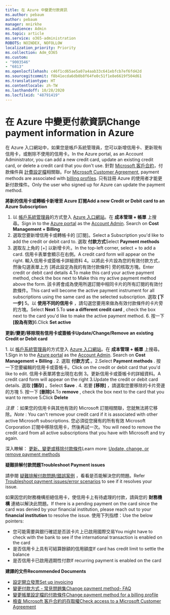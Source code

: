 ```yaml
---
title: 在 Azure 中變更付款資訊
ms.author: pebaum
author: pebaum
manager: mnirkhe
ms.audience: Admin
ms.topic: article
ms.service: o365-administration
ROBOTS: NOINDEX, NOFOLLOW
localization_priority: Priority
ms.collection: Adm_O365
ms.custom:
- "9003546"
- "6813"
ms.openlocfilehash: c46f1cd65ae5a07a4aab33c641ebfcb7ef6fd42d
ms.sourcegitcommit: f8b41ecda6db0b8f64fe0c51f1e8e6619f504d61
ms.translationtype: HT
ms.contentlocale: zh-TW
ms.lasthandoff: 10/28/2020
ms.locfileid: "48791419"
---
```

# <a name="change-payment-information-in-azure"></a><span data-ttu-id="426af-102">在 Azure 中變更付款資訊</span><span class="sxs-lookup"><span data-stu-id="426af-102">Change payment information in Azure</span></span>

<span data-ttu-id="426af-103">在 Azure 入口網站中，如果您是帳戶系統管理員，您可以新增信用卡、更新現有信用卡，或刪除不使用的信用卡。</span><span class="sxs-lookup"><span data-stu-id="426af-103">In the Azure portal, as an Account Administrator, you can add a new credit card, update an existing credit card, or delete a credit card that you don't use.</span></span> <span data-ttu-id="426af-104">針對 [Microsoft 客戶合約](https://docs.microsoft.com/azure/billing/billing-how-to-change-credit-card?WT.mc_id=Portal-Microsoft_Azure_Support#check-access-to-a-microsoft-customer-agreement)，付款條件與 [計費設定檔](https://docs.microsoft.com/azure/billing/billing-how-to-change-credit-card?WT.mc_id=Portal-Microsoft_Azure_Support#change-payment-method-for-a-billing-profile)相關聯。</span><span class="sxs-lookup"><span data-stu-id="426af-104">For [Microsoft Customer Agreement](https://docs.microsoft.com/azure/billing/billing-how-to-change-credit-card?WT.mc_id=Portal-Microsoft_Azure_Support#check-access-to-a-microsoft-customer-agreement), payment methods are associated with [billing profiles](https://docs.microsoft.com/azure/billing/billing-how-to-change-credit-card?WT.mc_id=Portal-Microsoft_Azure_Support#change-payment-method-for-a-billing-profile).</span></span> <span data-ttu-id="426af-105">只有註冊 Azure 的使用者才能更新付款條件。</span><span class="sxs-lookup"><span data-stu-id="426af-105">Only the user who signed up for Azure can update the payment method.</span></span>

<span data-ttu-id="426af-106">**將新的信用卡或轉帳卡新增至 Azure 訂閱**</span><span class="sxs-lookup"><span data-stu-id="426af-106">**Add a new Credit or Debit card to an Azure Subscription**</span></span>

1. <span data-ttu-id="426af-107">以 [帳戶系統管理員](https://docs.microsoft.com/azure/billing/billing-subscription-transfer?WT.mc_id=Portal-Microsoft_Azure_Support#whoisaa)的方式登入 [Azure 入口網站](https://portal.azure.com/)。在 **成本管理 + 帳單** 上搜尋。</span><span class="sxs-lookup"><span data-stu-id="426af-107">Sign in to the [Azure portal](https://portal.azure.com/) as the [Account Admin](https://docs.microsoft.com/azure/billing/billing-subscription-transfer?WT.mc_id=Portal-Microsoft_Azure_Support#whoisaa). Search on **Cost Management + Billing**</span></span>
2. <span data-ttu-id="426af-108">選取您要新增信用卡或轉帳卡的 [訂閱]。</span><span class="sxs-lookup"><span data-stu-id="426af-108">Select a Subscription you'd like to add the credit or debit card to.</span></span> <span data-ttu-id="426af-109">選取 **付款方式**</span><span class="sxs-lookup"><span data-stu-id="426af-109">Select **Payment methods**</span></span>
3. <span data-ttu-id="426af-110">選取左上角的 [+] 以新增卡片。</span><span class="sxs-lookup"><span data-stu-id="426af-110">In the top-left corner, select + to add a card.</span></span> <span data-ttu-id="426af-111">信用卡表單會顯示在右側。</span><span class="sxs-lookup"><span data-stu-id="426af-111">A credit card form will appear on the right.</span></span> <span data-ttu-id="426af-112">輸入信用卡或簽帳卡詳細資料 4。以將此卡片設為您的有效付款方式，然後勾選表單上方 [將此設定為我的有效付款條件] 旁的核取方塊。</span><span class="sxs-lookup"><span data-stu-id="426af-112">Enter credit or debit card details 4.To make this card your active payment method, check the box next to Make this my active payment method above the form.</span></span> <span data-ttu-id="426af-113">該卡將會成為使用所選訂閱中相同卡片的所有訂閱的有效付款條件。</span><span class="sxs-lookup"><span data-stu-id="426af-113">This card will become the active payment instrument for all subscriptions using the same card as the selected subscription.</span></span> <span data-ttu-id="426af-114">選取 **[下一步]** 5。以 **使用不同的信用卡** ，請勾選您要用來做為有效付款條件的卡片旁的方塊。</span><span class="sxs-lookup"><span data-stu-id="426af-114">Select **Next** 5.To **use a different credit card** , check the box next to the card you'd like to make the active payment method.</span></span>
<span data-ttu-id="426af-115">6. 按一下 **[設為有效]**</span><span class="sxs-lookup"><span data-stu-id="426af-115">6.Click **Set active**</span></span>

<span data-ttu-id="426af-116">**更新/變更/移除現有信用卡或簽帳卡**</span><span class="sxs-lookup"><span data-stu-id="426af-116">**Update/Change/Remove an existing Credit or Debit card**</span></span>

<span data-ttu-id="426af-117">1. 以 [帳戶系統管理員](https://docs.microsoft.com/azure/billing/billing-subscription-transfer?WT.mc_id=Portal-Microsoft_Azure_Support#whoisaa)的方式登入 [Azure 入口網站](https://portal.azure.com/)。在 **成本管理 + 帳單** 上搜尋。</span><span class="sxs-lookup"><span data-stu-id="426af-117">1.Sign in to the [Azure portal](https://portal.azure.com/) as the [Account Admin](https://docs.microsoft.com/azure/billing/billing-subscription-transfer?WT.mc_id=Portal-Microsoft_Azure_Support#whoisaa). Search on **Cost Management + Billing** .</span></span>
<span data-ttu-id="426af-118">2. 選取 **付款方式** 。</span><span class="sxs-lookup"><span data-stu-id="426af-118">2.Select **Payment methods** .</span></span> <span data-ttu-id="426af-119">按一下您要編輯的信用卡或簽帳卡。</span><span class="sxs-lookup"><span data-stu-id="426af-119">Click on the credit or debit card that you'd like to edit.</span></span> <span data-ttu-id="426af-120">信用卡表單將會出現在右側 3。更新信用卡或簽帳卡的詳細資料。</span><span class="sxs-lookup"><span data-stu-id="426af-120">A credit card form will appear on the right 3.Update the credit or debit card details.</span></span> <span data-ttu-id="426af-121">選取 **[儲存]** 。</span><span class="sxs-lookup"><span data-stu-id="426af-121">Select **Save** .</span></span>
<span data-ttu-id="426af-122">4. 若要 **[移除]** ，請選取您要移除的卡片旁邊的方塊 5. 按一下 **[刪除]**</span><span class="sxs-lookup"><span data-stu-id="426af-122">4.To **remove** , check the box next to the card that you want to remove 5.Click **Delete**</span></span>

<span data-ttu-id="426af-123">_注意_ ：如果您的信用卡與其他有效的 Microsoft 訂閱相關聯，您就無法將它移除。</span><span class="sxs-lookup"><span data-stu-id="426af-123">_Note_ : You can't remove your credit card if it is associated with other active Microsoft subscriptions.</span></span> <span data-ttu-id="426af-124">您必須從您擁有的所有有效 Microsoft Corporation 訂閱中移除信用卡，然後再試一次。</span><span class="sxs-lookup"><span data-stu-id="426af-124">You will need to remove the credit card from all active subscriptions that you have with Microsoft and try again.</span></span>

<span data-ttu-id="426af-125">深入瞭解： [更新、變更或移除付款條件](https://docs.microsoft.com/azure/billing/billing-how-to-change-credit-card?WT.mc_id=Portal-Microsoft_Azure_Support)</span><span class="sxs-lookup"><span data-stu-id="426af-125">Learn more: [Update, change, or remove payment methods](https://docs.microsoft.com/azure/billing/billing-how-to-change-credit-card?WT.mc_id=Portal-Microsoft_Azure_Support)</span></span>

<span data-ttu-id="426af-126">**疑難排解付款問題**</span><span class="sxs-lookup"><span data-stu-id="426af-126">**Troubleshoot Payment issues**</span></span>

<span data-ttu-id="426af-127">請參閱 [疑難排解付款問題/錯誤案例](https://support.microsoft.com/help/4505172/troubleshooting-payment-issues) ，看看是否能解決您的問題。</span><span class="sxs-lookup"><span data-stu-id="426af-127">Refer [Troubleshoot payment issues/error scenarios](https://support.microsoft.com/help/4505172/troubleshooting-payment-issues) to see if it resolves your issue.</span></span>

<span data-ttu-id="426af-128">如果因您的財務機構拒絕信用卡，使信用卡上有待處理的付款，請與您的 **財務機構** 連絡以解決此問題。</span><span class="sxs-lookup"><span data-stu-id="426af-128">If there is a pending payment on the card since the card was denied by your financial institution, please reach out to your **financial institution** to resolve the issue.</span></span> <span data-ttu-id="426af-129">使用下列指標：</span><span class="sxs-lookup"><span data-stu-id="426af-129">Use the below pointers:</span></span>

- <span data-ttu-id="426af-130">您可能需要與銀行確認是否該卡片上已啟用國際交易</span><span class="sxs-lookup"><span data-stu-id="426af-130">You might have to check with the bank to see if the international transaction is enabled on the card</span></span>
- <span data-ttu-id="426af-131">是否信用卡上具有可結算餘額的信用額度</span><span class="sxs-lookup"><span data-stu-id="426af-131">If card has credit limit to settle the balance</span></span>
- <span data-ttu-id="426af-132">是否信用卡已啟用週期性付款</span><span class="sxs-lookup"><span data-stu-id="426af-132">If recurring payment is enabled on the card</span></span>

<span data-ttu-id="426af-133">**建譯的文件**</span><span class="sxs-lookup"><span data-stu-id="426af-133">**Recommended Documents**</span></span>

- [<span data-ttu-id="426af-134">設定開立發票</span><span class="sxs-lookup"><span data-stu-id="426af-134">Set up invoicing</span></span>](https://azure.microsoft.com/pricing/invoicing/)
- [<span data-ttu-id="426af-135">變更付款方式 - 常見問題集</span><span class="sxs-lookup"><span data-stu-id="426af-135">Change payment method- FAQ</span></span>](https://docs.microsoft.com/azure/billing/billing-how-to-change-credit-card?WT.mc_id=Portal-Microsoft_Azure_Support#frequently-asked-questions)
- [<span data-ttu-id="426af-136">變更帳單設定檔的付款條件</span><span class="sxs-lookup"><span data-stu-id="426af-136">Change payment method for a billing profile</span></span>](https://docs.microsoft.com/azure/billing/billing-how-to-change-credit-card?WT.mc_id=Portal-Microsoft_Azure_Support#change-payment-method-for-a-billing-profile)
- [<span data-ttu-id="426af-137">檢查 Microsoft 客戶合約的存取權</span><span class="sxs-lookup"><span data-stu-id="426af-137">Check access to a Microsoft Customer Agreement</span></span>](https://docs.microsoft.com/azure/billing/billing-how-to-change-credit-card?WT.mc_id=Portal-Microsoft_Azure_Support#check-access-to-a-microsoft-customer-agreement)